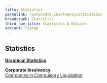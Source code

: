 ```yaml
---
title: Statistics
permalink: /corporate-insolvency/statistics/
breadcrumb: Statistics
third_nav_title: Statistics & Notices
variant: tiptap
---
```

<h2>Statistics</h2>
<p><strong><u>Graphical Statistics</u></strong>
</p>
<p><strong>Corporate Insolvency</strong>
<br><a href="/files/Companies_Liquidation_2024__july_.pdf" rel="noopener noreferrer nofollow" target="_blank">Companies in Compulsory Liquidation</a>
</p>